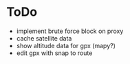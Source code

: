# ToDo

- implement brute force block on proxy
- cache satellite data
- show altitude data for gpx (mapy?)
- edit gpx with snap to route

